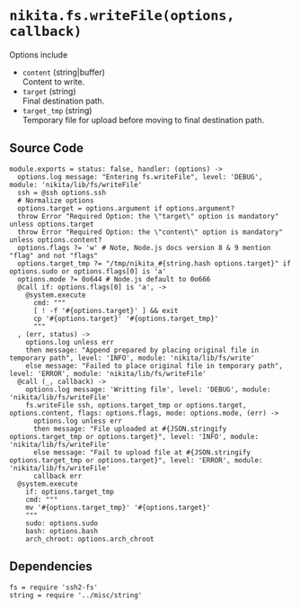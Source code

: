 
# `nikita.fs.writeFile(options, callback)`

Options include

* `content` (string|buffer)   
  Content to write.
* `target` (string)   
  Final destination path.
* `target_tmp` (string)   
  Temporary file for upload before moving to final destination path.

## Source Code

    module.exports = status: false, handler: (options) ->
      options.log message: "Entering fs.writeFile", level: 'DEBUG', module: 'nikita/lib/fs/writeFile'
      ssh = @ssh options.ssh
      # Normalize options
      options.target = options.argument if options.argument?
      throw Error "Required Option: the \"target\" option is mandatory" unless options.target
      throw Error "Required Option: the \"content\" option is mandatory" unless options.content?
      options.flags ?= 'w' # Note, Node.js docs version 8 & 9 mention "flag" and not "flags"
      options.target_tmp ?= "/tmp/nikita_#{string.hash options.target}" if options.sudo or options.flags[0] is 'a'
      options.mode ?= 0o644 # Node.js default to 0o666
      @call if: options.flags[0] is 'a', ->
        @system.execute
          cmd: """
          [ ! -f '#{options.target}' ] && exit
          cp '#{options.target}' '#{options.target_tmp}'
          """
      , (err, status) ->
        options.log unless err
        then message: "Append prepared by placing original file in temporary path", level: 'INFO', module: 'nikita/lib/fs/write'
        else message: "Failed to place original file in temporary path", level: 'ERROR', module: 'nikita/lib/fs/writeFile'
      @call (_, callback) ->
        options.log message: 'Writting file', level: 'DEBUG', module: 'nikita/lib/fs/writeFile'
        fs.writeFile ssh, options.target_tmp or options.target, options.content, flags: options.flags, mode: options.mode, (err) ->
          options.log unless err
          then message: "File uploaded at #{JSON.stringify options.target_tmp or options.target}", level: 'INFO', module: 'nikita/lib/fs/writeFile'
          else message: "Fail to upload file at #{JSON.stringify options.target_tmp or options.target}", level: 'ERROR', module: 'nikita/lib/fs/writeFile'
          callback err
      @system.execute
        if: options.target_tmp
        cmd: """
        mv '#{options.target_tmp}' '#{options.target}'
        """
        sudo: options.sudo
        bash: options.bash
        arch_chroot: options.arch_chroot
        

## Dependencies

    fs = require 'ssh2-fs'
    string = require '../misc/string'
